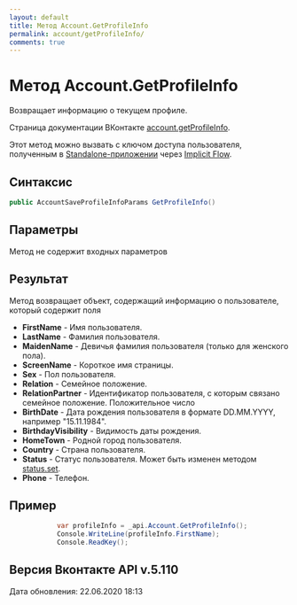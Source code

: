 ```yaml
---
layout: default
title: Метод Account.GetProfileInfo
permalink: account/getProfileInfo/
comments: true
---
```

# Метод Account.GetProfileInfo
Возвращает информацию о текущем профиле.

Страница документации ВКонтакте [account.getProfileInfo](https://vk.com/dev/account.getProfileInfo).

Этот метод можно вызвать с ключом доступа пользователя, полученным в [Standalone-приложении](https://vk.com/dev/standalone) через [Implicit Flow](https://vk.com/dev/implicit_flow_user).

## Синтаксис
``` csharp
public AccountSaveProfileInfoParams GetProfileInfo()
```

## Параметры
Метод не содержит входных параметров

## Результат
Метод возвращает объект, содержащий информацию о пользователе, который содержит поля
+ **FirstName** - Имя пользователя.
+ **LastName** - Фамилия пользователя.
+ **MaidenName** - Девичья фамилия пользователя (только для женского пола).
+ **ScreenName** - Короткое имя страницы.
+ **Sex** - Пол пользователя.
+ **Relation** - Семейное положение.
+ **RelationPartner** - Идентификатор пользователя, с которым связано семейное положение. Положительное число
+ **BirthDate** - Дата рождения пользователя в формате DD.MM.YYYY, например "15.11.1984".
+ **BirthdayVisibility** - Видимость даты рождения.
+ **HomeTown** - Родной город пользователя.
+ **Country** - Страна пользователя.
+ **Status** - Статус пользователя. Может быть изменен методом [status.set](https://vknet.github.io/vk/status/set/).
+ **Phone** - Телефон. 


## Пример
``` csharp
            var profileInfo = _api.Account.GetProfileInfo();
            Console.WriteLine(profileInfo.FirstName);
            Console.ReadKey();
```

## Версия Вконтакте API v.5.110
Дата обновления: 22.06.2020 18:13
